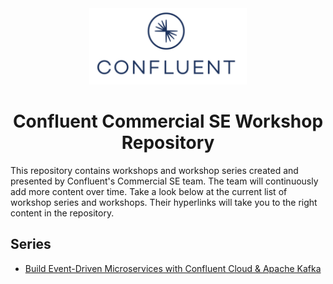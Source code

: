 <div align="center">
    <img src="images/confluent.png" width=50% height=50%>
</div>

# <div align="center">Confluent Commercial SE Workshop Repository</div>

This repository contains workshops and workshop series created and presented by Confluent's Commercial SE team. The team will continuously add more content over time. Take a look below at the current list of workshop series and workshops. Their hyperlinks will take you to the right content in the repository. 

## Series

* [Build Event-Driven Microservices with Confluent Cloud & Apache Kafka](https://github.com/confluentinc/commercial-workshops/tree/master/series-microservices)
